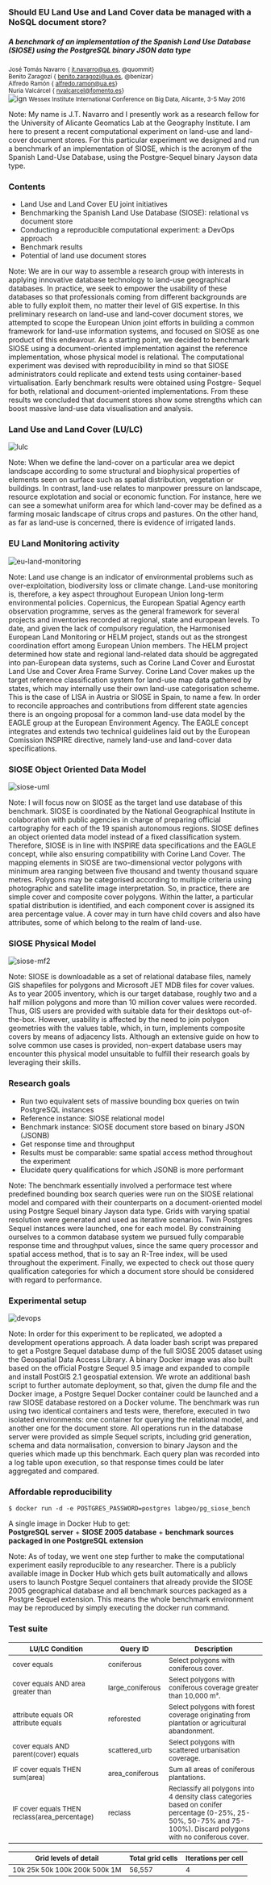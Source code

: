 ### Should EU Land Use and Land Cover data be managed with a NoSQL document store?
##### A benchmark of an implementation of the Spanish Land Use Database (SIOSE) using the PostgreSQL binary JSON data type
  
<small>José Tomás Navarro    {<i class="fa fa-envelope"></i> jt.navarro@ua.es,  <i class="fa fa-github"></i> @quommit}</small>  
<small>Benito Zaragozí    {<i class="fa fa-envelope"></i> benito.zaragozi@ua.es,  <i class="fa fa-github"></i> @benizar}</small>  
<small>Alfredo Ramón    {<i class="fa fa-envelope"></i>  alfredo.ramon@ua.es}</small>  
<small>Nuria Valcárcel    {<i class="fa fa-envelope"></i>  nvalcarcel@fomento.es}</small>  
![ign](http://labgeo.github.io/bigdata2016-siose-benchmark/img/iig-ign.jpg)
<small>Wessex Institute International Conference on Big Data, Alicante, 3-5 May 2016</small>

Note:
My name is J.T. Navarro and I presently work as a research fellow for the University of Alicante Geomatics Lab at the Geography Institute. I am here to present a recent computational experiment on land-use and land-cover document stores. For this particular experiment we designed and run a benchmark of an implementation of SIOSE, which is the acronym of the Spanish Land-Use Database, using the Postgre-Sequel binary Jayson data type.



### Contents
-  Land Use and Land Cover EU joint initiatives
-  Benchmarking the Spanish Land Use Database (SIOSE): relational vs document store
-  Conducting a reproducible computational experiment: a DevOps approach
-  Benchmark results
-  Potential of land use document stores

Note:
We are in our way to assemble a research group with interests in applying innovative database technology to land-use geographical databases. In practice, we seek to empower the usability of these databases so that professionals coming from different backgrounds are able to fully exploit them, no matter their level of GIS expertise. In this preliminary research on land-use and land-cover document stores, we attempted to scope the European Union joint efforts in building a common framework for land-use information systems, and focused on SIOSE as one product of this endeavour. As a starting point, we decided to benchmark SIOSE using a document-oriented implementation against the reference implementation, whose physical model is relational. The computational experiment was devised with reproducibility in mind so that SIOSE administrators could replicate and extend tests using container-based virtualisation. Early benchmark results were obtained using Postgre- Sequel for both, relational and document-oriented implementations. From these results we concluded that document stores show some strengths which can boost massive land-use data visualisation and analysis.



### Land Use and Land Cover (LU/LC)
![lulc](http://labgeo.github.io/bigdata2016-siose-benchmark/img/lulc.png)

Note:
When we define the land-cover on a particular area we depict landscape according to some structural and biophysical properties of elements seen on surface such as spatial distribution, vegetation or buildings. In contrast, land-use relates to manpower pressure on landscape, resource explotation and social or economic function. For instance, here we can see a somewhat uniform area for which land-cover may be defined as a farming mosaic landscape of citrus crops and pastures. On the other hand, as far as land-use is concerned, there is evidence of irrigated lands.



### EU Land Monitoring activity
![eu-land-monitoring](http://labgeo.github.io/bigdata2016-siose-benchmark/img/eu-land-monitoring.png)

Note:
Land use change is an indicator of environmental problems such as over-exploitation, biodiversity loss or climate change. Land-use monitoring is, therefore, a key aspect throughout European Union long-term environmental policies. Copernicus, the European Spatial Agency earth observation programme, serves as the general framework for several projects and inventories recorded at regional, state and european levels. To date, and given the lack of compulsory regulation, the Harmonised European Land Monitoring or HELM project, stands out as the strongest coordination effort among European Union members. The HELM project determined how state and regional land-related data should be aggregated into pan-European data systems, such as Corine Land Cover and Eurostat Land Use and Cover Area Frame Survey. Corine Land Cover makes up the target reference classification system for land-use map data gathered by states, which may internally use their own land-use categorisation scheme. This is the case of LISA in Austria or SIOSE in Spain, to name a few. In order to reconcile approaches and contributions from different state agencies there is an ongoing proposal for a common land-use data model by the EAGLE group at the European Environment Agency. The EAGLE concept integrates and extends two technical guidelines laid out by the European Comission INSPIRE directive, namely land-use and land-cover data specifications.



### SIOSE Object Oriented Data Model
![siose-uml](http://labgeo.github.io/bigdata2016-siose-benchmark/img/siose-uml.png)

Note:
I will focus now on SIOSE as the target land use database of this benchmark. SIOSE is coordinated by the National Geographical Institute in colaboration with public agencies in charge of preparing official cartography for each of the 19 spanish autonomous regions. SIOSE defines an object oriented data model instead of a fixed classification system. Therefore, SIOSE is in line with INSPIRE data specifications and the EAGLE concept, while also ensuring compatibility with Corine Land Cover. The mapping elements in SIOSE are two-dimensional vector polygons with minimum area ranging between five thousand and twenty thousand square metres. Polygons may be categorised according to multiple criteria using photographic and satellite image interpretation. So, in practice, there are simple cover and composite cover polygons. Within the latter, a particular spatial distribution is identified, and each component cover is assigned its area percentage value. A cover may in turn have child covers and also have attributes, some of which belong to the realm of land-use.



### SIOSE Physical Model
![siose-mf2](http://labgeo.github.io/bigdata2016-siose-benchmark/img/siose-mf2.png)

Note:
SIOSE is downloadable as a set of relational database files, namely GIS shapefiles for polygons and Microsoft JET MDB files for cover values. As to year 2005 inventory, which is our target database, roughly two and a half million polygons and more than 10 million cover values were recorded. Thus, GIS users are provided with suitable data for their desktops out-of-the-box. However, usability is affected by the need to join polygon geometries with the values table, which, in turn, implements composite covers by means of adjacency lists. Although an extensive guide on how to solve common use cases is provided, non-expert database users may encounter this physical model unsuitable to fulfill their research goals by leveraging their skills.



### Research goals
-  Run two equivalent sets of massive bounding box queries on twin PostgreSQL instances
  -  Reference instance: SIOSE relational model
  -  Benchmark instance: SIOSE document store based on binary JSON (JSONB)
-  Get response time and throughput
-  Results must be comparable: same spatial access method throughout the experiment
-  Elucidate query qualifications for which JSONB is more performant

Note:
The benchmark essentially involved a performace test where predefined bounding box search queries were run on the SIOSE relational model and compared with their counterparts on a document-oriented model using Postgre Sequel binary Jayson data type. Grids with varying spatial resolution were generated and used as iterative scenarios. Twin Postgres Sequel instances were launched, one for each model. By constraining ourselves to a common database system we pursued fully comparable response time and throughput values, since the same query processor and spatial access method, that is to say an R-Tree index, will be used throughout the experiment. Finally, we expected to check out those query qualification categories for which a document store should be considered with regard to performance.



### Experimental setup
![devops](http://labgeo.github.io/bigdata2016-siose-benchmark/img/devops.png)

Note:
In order for this experiment to be replicated, we adopted a development operations approach. A data loader bash script was prepared to get a Postgre Sequel database dump of the full SIOSE 2005 dataset using the Geospatial Data Access Library. A binary Docker image was also built based on the official Postgre Sequel 9.5 image and expanded to compile and install PostGIS 2.1 geospatial extension. We wrote an additional bash script to further automate deployment, so that, given the dump file and the Docker image, a Postgre Sequel Docker container could be launched and a raw SIOSE database restored on a Docker volume. The benchmark was run using two identical containers and tests were, therefore, executed in two isolated environments: one container for querying the relational model, and another one for the document store. All operations run in the database server were provided as simple Sequel scripts, including grid generation, schema and data normalisation, conversion to binary Jayson and the queries which made up this benchmark. Each query plan was recorded into a log table upon execution, so that response times could be later aggregated and compared.



### Affordable reproducibility
  
```
$ docker run -d -e POSTGRES_PASSWORD=postgres labgeo/pg_siose_bench
```  
  
A single image in Docker Hub to get:  
**PostgreSQL server** + **SIOSE 2005 database** + **benchmark sources packaged in one PostgreSQL extension**

Note:
As of today, we went one step further to make the computational experiment easily reproducible to any researcher. There is a publicly available image in Docker Hub which gets built automatically and allows users to launch Postgre Sequel containers that already provide the SIOSE 2005 geographical database and all benchmark sources packaged as a Postgre Sequel extension. This means the whole benchmark environment may be reproduced by simply executing the docker run command.


### Test suite
<small>LU/LC Condition</small> | <small>Query ID</small> | <small>Description</small>
------------------------------ | ----------------------- | --------------------------
<small>cover equals</small>                                  | <small>coniferous</small>       | <small>Select polygons with coniferous cover.</small>
<small>cover equals AND area greater than</small>            | <small>large_coniferous</small> | <small>Select polygons with coniferous coverage greater than 10,000 m².</small>
<small>attribute equals OR attribute equals</small>          | <small>reforested</small>       | <small>Select polygons with forest coverage originating from plantation or agricultural abandonment.</small>
<small>cover equals AND parent(cover) equals</small>         | <small>scattered_urb</small>    | <small>Select polygons with scattered urbanisation coverage.</small>
<small>IF cover equals THEN sum(area)</small>                | <small>area_coniferous</small>  | <small>Sum all areas of coniferous plantations.</small>
<small>IF cover equals THEN reclass(area_percentage)</small> | <small>reclass</small>          | <small>Reclassify all polygons into 4 density class categories based on conifer percentage (0-25%, 25-50%, 50-75% and 75-100%). Discard polygons with no coniferous cover.</small>  
  
  
<small>Grid levels of detail </small> | <small>Total grid cells</small> | <small>Iterations per cell</small>
------------------------------------- | ------------------------------- | ----------------------------------
<small>10k 25k 50k 100k 200k 500k 1M</small> | <small>56,557</small> | <small>4</small>
